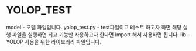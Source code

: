 # YOLOP_TEST

model - 모델 파일입니다.
yolop_test.py - test파일이고 테스트 하고자 하면 해당 실행 파일을 실행하면 되고 기능만 사용하고자 한다면 import 해서 사용하면 됩니다.
lib - YOLOP 사용을 위한 라이브러리 파일입니다.
